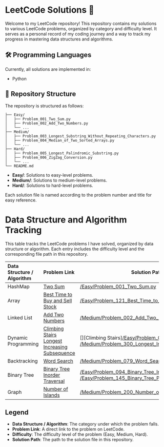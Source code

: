 # LeetCode Solutions 📝

Welcome to my LeetCode repository! This repository contains my solutions to various LeetCode problems, organized by category and difficulty level. It serves as a personal record of my coding journey and a way to track my progress in mastering data structures and algorithms.



## 🛠️ Programming Languages

Currently, all solutions are implemented in:

- Python



## 📁 Repository Structure

The repository is structured as follows:

```
├── Easy/
│   ├── Problem_001_Two_Sum.py
│   ├── Problem_002_Add_Two_Numbers.py
│   └── ...
├── Medium/
│   ├── Problem_003_Longest_Substring_Without_Repeating_Characters.py
│   ├── Problem_004_Median_of_Two_Sorted_Arrays.py
│   └── ...
├── Hard/
│   ├── Problem_005_Longest_Palindromic_Substring.py
│   ├── Problem_006_ZigZag_Conversion.py
│   └── ...
└── README.md
```

- **Easy/**: Solutions to easy-level problems.
- **Medium/**: Solutions to medium-level problems.
- **Hard/**: Solutions to hard-level problems.

Each solution file is named according to the problem number and title for easy reference.



# Data Structure and Algorithm Tracking

This table tracks the LeetCode problems I have solved, organized by data structure or algorithm. Each entry includes the difficulty level and the corresponding file path in this repository.

| Data Structure / Algorithm | Problem Link                                                 | Solution Path                                                |
| :------------------------- | :----------------------------------------------------------- | ------------------------------------------------------------ |
| HashMap                    | [Two Sum](https://leetcode.com/problems/two-sum/)            | [/Easy/Problem_001_Two_Sum.py](./Easy/Problem_001_Two_Sum.py) |
| Array                      | [Best Time to Buy and Sell Stock](https://leetcode.com/problems/best-time-to-buy-and-sell-stock/) | [/Easy/Problem_121_Best_Time_to_Buy_and_Sell_Stock.py](./Easy/Problem_121_Best_Time_to_Buy_and_Sell_Stock.py) |
| Linked List                | [Add Two Numbers](https://leetcode.com/problems/add-two-numbers/) | [/Medium/Problem_002_Add_Two_Numbers.py](./Medium/Problem_002_Add_Two_Numbers.py) |
| Dynamic Programming        | [Climbing Stairs](https://leetcode.com/problems/climbing-stairs/)<br />[Longest Increasing Subsequence](https://leetcode.com/problems/longest-increasing-subsequence/) | [][Climbing Stairs][/Easy/Problem_070_Climbing_Stairs.py](./Easy/Problem_070_Climbing_Stairs.py)<br />[/Medium/Problem_300_Longest_Increasing_Subsequence](./Medium/Problem_300_Longest_Increasing_Subsequence) |
| Backtracking               | [Word Search](https://leetcode.com/problems/word-search/)    | [/Medium/Problem_079_Word_Search.py](./Medium/Problem_079_Word_Search.py) |
| Binary Tree                | [Binary Tree Inorder Traversal](https://leetcode.com/problems/binary-tree-inorder-traversal/) | [/Easy/Problem_094_Binary_Tree_Inorder_Traversal.py](./Easy/Problem_094_Binary_Tree_Inorder_Traversal.py)<br />[/Easy/Problem_145_Binary_Tree_Postorder_Traversal.py](./Easy/Problem_145_Binary_Tree_Postorder_Traversal.py) |
| Graph                      | [Number of Islands](https://leetcode.com/problems/number-of-islands/) | [/Medium/Problem_200_Number_of_Islands.py](./Medium/Problem_200_Number_of_Islands.py) |

## Legend
- **Data Structure / Algorithm**: The category under which the problem falls.
- **Problem Link**: A direct link to the problem on LeetCode.
- **Difficulty**: The difficulty level of the problem (Easy, Medium, Hard).
- **Solution Path**: The path to the solution file in this repository.